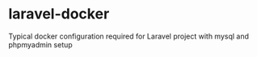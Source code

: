 # laravel-docker
Typical docker configuration required  for Laravel project with mysql and phpmyadmin setup
